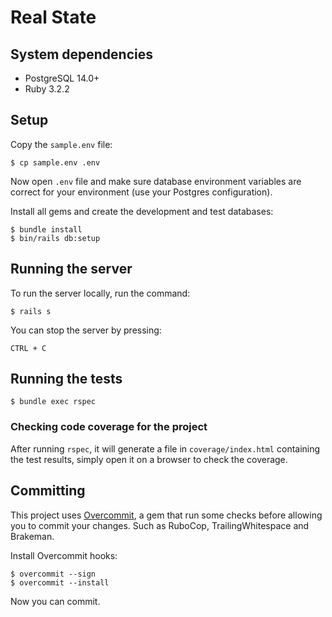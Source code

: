 # Real State

## System dependencies

* PostgreSQL 14.0+
* Ruby 3.2.2

## Setup

Copy the `sample.env` file:

```
$ cp sample.env .env
```

Now open `.env` file and make sure database environment variables are correct for your environment (use your Postgres configuration).

Install all gems and create the development and test databases:

```
$ bundle install
$ bin/rails db:setup
```

## Running the server

To run the server locally, run the command:

```
$ rails s
```

You can stop the server by pressing:

```
CTRL + C
```

## Running the tests

```
$ bundle exec rspec
```

### Checking code coverage for the project

After running `rspec`, it will generate a file in `coverage/index.html` containing the test results,
simply open it on a browser to check the coverage.

## Committing

This project uses [Overcommit](https://github.com/sds/overcommit), a gem that run some checks before allowing you to commit your changes.
Such as RuboCop, TrailingWhitespace and Brakeman.

Install Overcommit hooks:

```
$ overcommit --sign
$ overcommit --install
```

Now you can commit.
